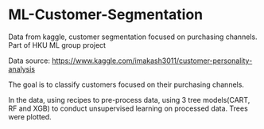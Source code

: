 # ML-Customer-Segmentation
Data from kaggle, customer segmentation focused on purchasing channels. Part of HKU ML group project

Data source: https://www.kaggle.com/imakash3011/customer-personality-analysis

The goal is to classify customers focused on their purchasing channels. 

In the data, using recipes to pre-process data, using 3 tree models(CART, RF and XGB) to conduct unsupervised learning on processed data. Trees were plotted.
